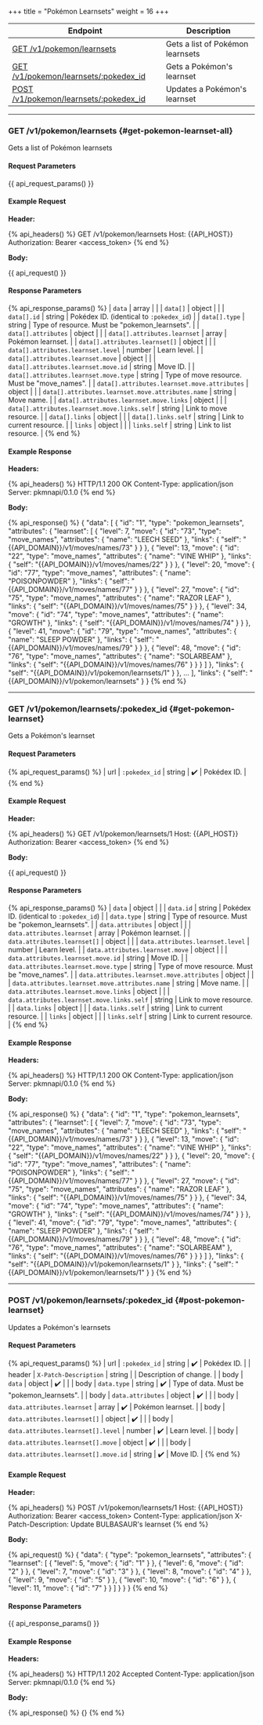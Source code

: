 +++
title = "Pokémon Learnsets"
weight = 16
+++

| Endpoint                                                         | Description                      |
|------------------------------------------------------------------|----------------------------------|
| [GET /v1/pokemon/learnsets](#get-pokemon-learnset-all)           | Gets a list of Pokémon learnsets |
| [GET /v1/pokemon/learnsets/:pokedex_id](#get-pokemon-learnset)   | Gets a Pokémon's learnset        |
| [POST /v1/pokemon/learnsets/:pokedex_id](#post-pokemon-learnset) | Updates a Pokémon's learnset     |

---

### GET /v1/pokemon/learnsets {#get-pokemon-learnset-all}

Gets a list of Pokémon learnsets

#### Request Parameters

{{ api_request_params() }}

#### Example Request

**Header:**

{% api_headers() %}
GET /v1/pokemon/learnsets
Host: {{API_HOST}}
Authorization: Bearer <access_token>
{% end %}

**Body:**

{{ api_request() }}

#### Response Parameters

{% api_response_params() %}
| `data`                                            | array  |                                                 |
| `data[]`                                          | object |                                                 |
| `data[].id`                                       | string | Pokédex ID. (identical to `:pokedex_id`)        |
| `data[].type`                                     | string | Type of resource. Must be "pokemon_learnsets".  |
| `data[].attributes`                               | object |                                                 |
| `data[].attributes.learnset`                      | array  | Pokémon learnset.                               |
| `data[].attributes.learnset[]`                    | object |                                                 |
| `data[].attributes.learnset.level`                | number | Learn level.                                    |
| `data[].attributes.learnset.move`                 | object |                                                 |
| `data[].attributes.learnset.move.id`              | string | Move ID.                                        |
| `data[].attributes.learnset.move.type`            | string | Type of move resource. Must be "move_names".    |
| `data[].attributes.learnset.move.attributes`      | object |                                                 |
| `data[].attributes.learnset.move.attributes.name` | string | Move name.                                      |
| `data[].attributes.learnset.move.links`           | object |                                                 |
| `data[].attributes.learnset.move.links.self`      | string | Link to move resource.                          |
| `data[].links`                                    | object |                                                 |
| `data[].links.self`                               | string | Link to current resource.                       |
| `links`                                           | object |                                                 |
| `links.self`                                      | string | Link to list resource.                          |
{% end %}

#### Example Response

**Headers:**

{% api_headers() %}
HTTP/1.1 200 OK
Content-Type: application/json
Server: pkmnapi/0.1.0
{% end %}

**Body:**

{% api_response() %}
{
    "data": [
        {
            "id": "1",
            "type": "pokemon_learnsets",
            "attributes": {
                "learnset": [
                    {
                        "level": 7,
                        "move": {
                            "id": "73",
                            "type": "move_names",
                            "attributes": {
                                "name": "LEECH SEED"
                            },
                            "links": {
                                "self": "{{API_DOMAIN}}/v1/moves/names/73"
                            }
                        }
                    },
                    {
                        "level": 13,
                        "move": {
                            "id": "22",
                            "type": "move_names",
                            "attributes": {
                                "name": "VINE WHIP"
                            },
                            "links": {
                                "self": "{{API_DOMAIN}}/v1/moves/names/22"
                            }
                        }
                    },
                    {
                        "level": 20,
                        "move": {
                            "id": "77",
                            "type": "move_names",
                            "attributes": {
                                "name": "POISONPOWDER"
                            },
                            "links": {
                                "self": "{{API_DOMAIN}}/v1/moves/names/77"
                            }
                        }
                    },
                    {
                        "level": 27,
                        "move": {
                            "id": "75",
                            "type": "move_names",
                            "attributes": {
                                "name": "RAZOR LEAF"
                            },
                            "links": {
                                "self": "{{API_DOMAIN}}/v1/moves/names/75"
                            }
                        }
                    },
                    {
                        "level": 34,
                        "move": {
                            "id": "74",
                            "type": "move_names",
                            "attributes": {
                                "name": "GROWTH"
                            },
                            "links": {
                                "self": "{{API_DOMAIN}}/v1/moves/names/74"
                            }
                        }
                    },
                    {
                        "level": 41,
                        "move": {
                            "id": "79",
                            "type": "move_names",
                            "attributes": {
                                "name": "SLEEP POWDER"
                            },
                            "links": {
                                "self": "{{API_DOMAIN}}/v1/moves/names/79"
                            }
                        }
                    },
                    {
                        "level": 48,
                        "move": {
                            "id": "76",
                            "type": "move_names",
                            "attributes": {
                                "name": "SOLARBEAM"
                            },
                            "links": {
                                "self": "{{API_DOMAIN}}/v1/moves/names/76"
                            }
                        }
                    }
                ]
            },
            "links": {
                "self": "{{API_DOMAIN}}/v1/pokemon/learnsets/1"
            }
        },
        ...
    ],
    "links": {
        "self": "{{API_DOMAIN}}/v1/pokemon/learnsets"
    }
}
{% end %}

---

### GET /v1/pokemon/learnsets/:pokedex_id {#get-pokemon-learnset}

Gets a Pokémon's learnset

#### Request Parameters

{% api_request_params() %}
| url | `:pokedex_id` | string | ✔️ | Pokédex ID. |
{% end %}

#### Example Request

**Header:**

{% api_headers() %}
GET /v1/pokemon/learnsets/1
Host: {{API_HOST}}
Authorization: Bearer <access_token>
{% end %}

**Body:**

{{ api_request() }}

#### Response Parameters

{% api_response_params() %}
| `data`                                          | object |                                                 |
| `data.id`                                       | string | Pokédex ID. (identical to `:pokedex_id`)        |
| `data.type`                                     | string | Type of resource. Must be "pokemon_learnsets".  |
| `data.attributes`                               | object |                                                 |
| `data.attributes.learnset`                      | array  | Pokémon learnset.                               |
| `data.attributes.learnset[]`                    | object |                                                 |
| `data.attributes.learnset.level`                | number | Learn level.                                    |
| `data.attributes.learnset.move`                 | object |                                                 |
| `data.attributes.learnset.move.id`              | string | Move ID.                                        |
| `data.attributes.learnset.move.type`            | string | Type of move resource. Must be "move_names".    |
| `data.attributes.learnset.move.attributes`      | object |                                                 |
| `data.attributes.learnset.move.attributes.name` | string | Move name.                                      |
| `data.attributes.learnset.move.links`           | object |                                                 |
| `data.attributes.learnset.move.links.self`      | string | Link to move resource.                          |
| `data.links`                                    | object |                                                 |
| `data.links.self`                               | string | Link to current resource.                       |
| `links`                                         | object |                                                 |
| `links.self`                                    | string | Link to current resource.                       |
{% end %}

#### Example Response

**Headers:**

{% api_headers() %}
HTTP/1.1 200 OK
Content-Type: application/json
Server: pkmnapi/0.1.0
{% end %}

**Body:**

{% api_response() %}
{
    "data": {
        "id": "1",
        "type": "pokemon_learnsets",
        "attributes": {
            "learnset": [
                {
                    "level": 7,
                    "move": {
                        "id": "73",
                        "type": "move_names",
                        "attributes": {
                            "name": "LEECH SEED"
                        },
                        "links": {
                            "self": "{{API_DOMAIN}}/v1/moves/names/73"
                        }
                    }
                },
                {
                    "level": 13,
                    "move": {
                        "id": "22",
                        "type": "move_names",
                        "attributes": {
                            "name": "VINE WHIP"
                        },
                        "links": {
                            "self": "{{API_DOMAIN}}/v1/moves/names/22"
                        }
                    }
                },
                {
                    "level": 20,
                    "move": {
                        "id": "77",
                        "type": "move_names",
                        "attributes": {
                            "name": "POISONPOWDER"
                        },
                        "links": {
                            "self": "{{API_DOMAIN}}/v1/moves/names/77"
                        }
                    }
                },
                {
                    "level": 27,
                    "move": {
                        "id": "75",
                        "type": "move_names",
                        "attributes": {
                            "name": "RAZOR LEAF"
                        },
                        "links": {
                            "self": "{{API_DOMAIN}}/v1/moves/names/75"
                        }
                    }
                },
                {
                    "level": 34,
                    "move": {
                        "id": "74",
                        "type": "move_names",
                        "attributes": {
                            "name": "GROWTH"
                        },
                        "links": {
                            "self": "{{API_DOMAIN}}/v1/moves/names/74"
                        }
                    }
                },
                {
                    "level": 41,
                    "move": {
                        "id": "79",
                        "type": "move_names",
                        "attributes": {
                            "name": "SLEEP POWDER"
                        },
                        "links": {
                            "self": "{{API_DOMAIN}}/v1/moves/names/79"
                        }
                    }
                },
                {
                    "level": 48,
                    "move": {
                        "id": "76",
                        "type": "move_names",
                        "attributes": {
                            "name": "SOLARBEAM"
                        },
                        "links": {
                            "self": "{{API_DOMAIN}}/v1/moves/names/76"
                        }
                    }
                }
            ]
        },
        "links": {
            "self": "{{API_DOMAIN}}/v1/pokemon/learnsets/1"
        }
    },
    "links": {
        "self": "{{API_DOMAIN}}/v1/pokemon/learnsets/1"
    }
}
{% end %}

---

### POST /v1/pokemon/learnsets/:pokedex_id {#post-pokemon-learnset}

Updates a Pokémon's learnsets

#### Request Parameters

{% api_request_params() %}
| url    | `:pokedex_id`                        | string | ✔️ | Pokédex ID.                                |
| header | `X-Patch-Description`                | string |   | Description of change.                     |
| body   | `data`                               | object | ✔️ |                                            |
| body   | `data.type`                          | string | ✔️ | Type of data. Must be "pokemon_learnsets". |
| body   | `data.attributes`                    | object | ✔️ |                                            |
| body   | `data.attributes.learnset`           | array  | ✔️ | Pokémon learnset.                          |
| body   | `data.attributes.learnset[]`         | object | ✔️ |                                            |
| body   | `data.attributes.learnset[].level`   | number | ✔️ | Learn level.                               |
| body   | `data.attributes.learnset[].move`    | object | ✔️ |                                            |
| body   | `data.attributes.learnset[].move.id` | string | ✔️ | Move ID.                                   |
{% end %}

#### Example Request

**Header:**

{% api_headers() %}
POST /v1/pokemon/learnsets/1
Host: {{API_HOST}}
Authorization: Bearer <access_token>
Content-Type: application/json
X-Patch-Description: Update BULBASAUR's learnset
{% end %}

**Body:**

{% api_request() %}
{
    "data": {
        "type": "pokemon_learnsets",
        "attributes": {
            "learnset": [
                {
                    "level": 5,
                    "move": {
                        "id": "1"
                    }
                },
                {
                    "level": 6,
                    "move": {
                        "id": "2"
                    }
                },
                {
                    "level": 7,
                    "move": {
                        "id": "3"
                    }
                },
                {
                    "level": 8,
                    "move": {
                        "id": "4"
                    }
                },
                {
                    "level": 9,
                    "move": {
                        "id": "5"
                    }
                },
                {
                    "level": 10,
                    "move": {
                        "id": "6"
                    }
                },
                {
                    "level": 11,
                    "move": {
                        "id": "7"
                    }
                }
            ]
        }
    }
}
{% end %}

#### Response Parameters

{{ api_response_params() }}

#### Example Response

**Headers:**

{% api_headers() %}
HTTP/1.1 202 Accepted
Content-Type: application/json
Server: pkmnapi/0.1.0
{% end %}

**Body:**

{% api_response() %}
{}
{% end %}
